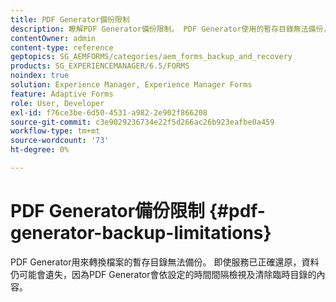 ```yaml
---
title: PDF Generator備份限制
description: 瞭解PDF Generator備份限制。 PDF Generator使用的暫存目錄無法備份，因為它以設定的間隔清除內容。
contentOwner: admin
content-type: reference
geptopics: SG_AEMFORMS/categories/aem_forms_backup_and_recovery
products: SG_EXPERIENCEMANAGER/6.5/FORMS
noindex: true
solution: Experience Manager, Experience Manager Forms
feature: Adaptive Forms
role: User, Developer
exl-id: f76ce3be-6d50-4531-a982-2e902f866208
source-git-commit: c3e9029236734e22f5d266ac26b923eafbe0a459
workflow-type: tm+mt
source-wordcount: '73'
ht-degree: 0%

---
```


# PDF Generator備份限制 {#pdf-generator-backup-limitations}

PDF Generator用來轉換檔案的暫存目錄無法備份。 即使服務已正確還原，資料仍可能會遺失，因為PDF Generator會依設定的時間間隔檢視及清除臨時目錄的內容。
